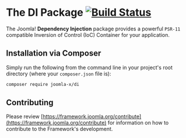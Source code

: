 # The DI Package [![Build Status](https://travis-ci.org/joomla-x/di.png?branch=master)](https://travis-ci.org/joomla-x/di)

The Joomla! **Dependency Injection** package provides a powerful `PSR-11` compatible
Inversion of Control (IoC) Container for your application.

## Installation via Composer

Simply run the following from the command line in your project's root directory (where your `composer.json` file is):

```sh
composer require joomla-x/di
```
## Contributing

Please review [https://framework.joomla.org/contribute](https://framework.joomla.org/contribute) for information
on how to contribute to the Framework's development.
